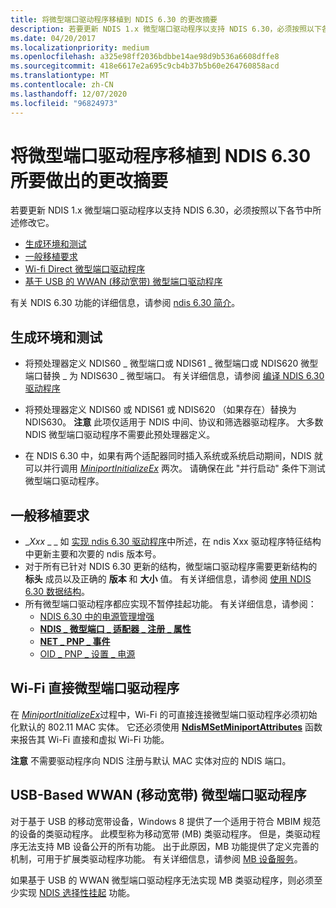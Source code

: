 ```yaml
---
title: 将微型端口驱动程序移植到 NDIS 6.30 的更改摘要
description: 若要更新 NDIS 1.x 微型端口驱动程序以支持 NDIS 6.30，必须按照以下各节中所述修改它。
ms.date: 04/20/2017
ms.localizationpriority: medium
ms.openlocfilehash: a325e98ff2036bdbbe14ae98d9b536a6608dffe8
ms.sourcegitcommit: 418e6617e2a695c9cb4b37b5b60e264760858acd
ms.translationtype: MT
ms.contentlocale: zh-CN
ms.lasthandoff: 12/07/2020
ms.locfileid: "96824973"
---
```

# <a name="summary-of-changes-required-to-port-a-miniport-driver-to-ndis-630"></a>将微型端口驱动程序移植到 NDIS 6.30 所要做出的更改摘要


若要更新 NDIS 1.x 微型端口驱动程序以支持 NDIS 6.30，必须按照以下各节中所述修改它。

-   [生成环境和测试](#build-environment-and-testing)
-   [一般移植要求](#general-porting-requirements)
-   [Wi-fi Direct 微型端口驱动程序](#wi-fi-direct-miniport-drivers)
-   [基于 USB 的 WWAN (移动宽带) 微型端口驱动程序](#usb-based-wwan-mobile-broadband-miniport-drivers)

有关 NDIS 6.30 功能的详细信息，请参阅 [ndis 6.30 简介](introduction-to-ndis-6-30.md)。

## <a name="build-environment-and-testing"></a>生成环境和测试


-   将预处理器定义 NDIS60 \_ 微型端口或 NDIS61 \_ 微型端口或 NDIS620 微型端口替换 \_ 为 NDIS630 \_ 微型端口。 有关详细信息，请参阅 [编译 NDIS 6.30 驱动程序](compiling-an-ndis-6-30-driver.md)
-   将预处理器定义 NDIS60 或 NDIS61 或 NDIS620 （如果存在）替换为 NDIS630。
    **注意**  此项仅适用于 NDIS 中间、协议和筛选器驱动程序。 大多数 NDIS 微型端口驱动程序不需要此预处理器定义。

     

-   在 NDIS 6.30 中，如果有两个适配器同时插入系统或系统启动期间，NDIS 就可以并行调用 [*MiniportInitializeEx*](/windows-hardware/drivers/ddi/ndis/nc-ndis-miniport_initialize) 两次。 请确保在此 "并行启动" 条件下测试微型端口驱动程序。

## <a name="general-porting-requirements"></a>一般移植要求


-   \_*Xxx* \_ \_ 如 [实现 ndis 6.30 驱动程序](implementing-an-ndis-6-30-driver.md)中所述，在 ndis Xxx 驱动程序特征结构中更新主要和次要的 ndis 版本号。
-   对于所有已针对 NDIS 6.30 更新的结构，微型端口驱动程序需要更新结构的 **标头** 成员以及正确的 **版本** 和 **大小** 值。 有关详细信息，请参阅 [使用 NDIS 6.30 数据结构](using-ndis-6-30-data-structures.md)。
-   所有微型端口驱动程序都应实现不暂停挂起功能。 有关详细信息，请参阅：
    -   [NDIS 6.30 中的电源管理增强](power-management-enhancements-in-ndis-6-30.md)
    -   [**NDIS \_ 微型端口 \_ 适配器 \_ 注册 \_ 属性**](/windows-hardware/drivers/ddi/ndis/ns-ndis-_ndis_miniport_adapter_registration_attributes)
    -   [**NET \_ PNP \_ 事件**](/windows-hardware/drivers/ddi/ndis/ns-ndis-_net_pnp_event)
    -   [OID \_ PNP \_ 设置 \_ 电源](./oid-pnp-set-power.md)

## <a name="wi-fi-direct-miniport-drivers"></a>Wi-Fi 直接微型端口驱动程序


在 [*MiniportInitializeEx*](/windows-hardware/drivers/ddi/ndis/nc-ndis-miniport_initialize)过程中，Wi-Fi 的可直接连接微型端口驱动程序必须初始化默认的 802.11 MAC 实体。 它还必须使用 [**NdisMSetMiniportAttributes**](/windows-hardware/drivers/ddi/ndis/nf-ndis-ndismsetminiportattributes) 函数来报告其 Wi-Fi 直接和虚拟 Wi-Fi 功能。

**注意**  不需要驱动程序向 NDIS 注册与默认 MAC 实体对应的 NDIS 端口。

 

## <a name="usb-based-wwan-mobile-broadband-miniport-drivers"></a>USB-Based WWAN (移动宽带) 微型端口驱动程序


对于基于 USB 的移动宽带设备，Windows 8 提供了一个适用于符合 MBIM 规范的设备的类驱动程序。 此模型称为移动宽带 (MB) 类驱动程序。 但是，类驱动程序无法支持 MB 设备公开的所有功能。 出于此原因，MB 功能提供了定义完善的机制，可用于扩展类驱动程序功能。 有关详细信息，请参阅 [MB 设备服务](mb-device-services.md)。

如果基于 USB 的 WWAN 微型端口驱动程序无法实现 MB 类驱动程序，则必须至少实现 [NDIS 选择性挂起](ndis-selective-suspend.md) 功能。

 

